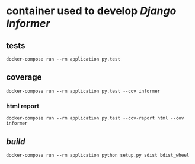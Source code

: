 # container used to develop _Django Informer_

## tests

```
docker-compose run --rm application py.test
```

## coverage

```
docker-compose run --rm application py.test --cov informer
```
### html report
```
docker-compose run --rm application py.test --cov-report html --cov informer
```

## _build_

```
docker-compose run --rm application python setup.py sdist bdist_wheel
```
